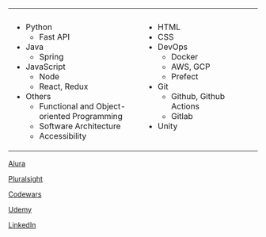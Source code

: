 <table>
  <tr>
    <th><img width="441" height="1" /></th>
    <th><img width="441" height="1" /></th>
  </tr>
  <tr>
    <td>
      <ul>
        <li>
          Python
          <ul>
            <li>Fast API</li>
          </ul>
      </li>
      <li>
        Java
        <ul>
          <li>Spring</li>
        </ul>
      </li>
      <li>
        JavaScript
        <ul>
          <li>Node</li>
          <li>React, Redux</li>
        </ul>
      </li>
      <li>
        Others
        <ul>
          <li>Functional and Object-oriented Programming</li>
          <li>Software Architecture</li>
          <li>Accessibility</li>
        </ul>
      </li>
    </td>
    <td style="vertical-align: top;">
      <ul>
        <li>HTML</li>
        <li>CSS</li>
        <li>
          DevOps
          <ul>
            <li>Docker</li>
            <li>AWS, GCP</li>
            <li>Prefect</li>
          </ul>
        </li>
        <li>
          Git
          <ul>
            <li>Github, Github Actions</li>
            <li>Gitlab</li>
          </ul>
        </li>
        <li>Unity</li>
      </ul>
    </td>
  </tr>
</table>
<p><a href="https://cursos.alura.com.br/user/thauroo" target="_blank">Alura</a></p>
<p><a href="https://app.pluralsight.com/profile/black-devx" target="_blank">Pluralsight</a></p>
<p><a href="https://www.codewars.com/users/Devxgen" target="_blank">Codewars</a></p>
<p><a href="https://www.udemy.com/user/thiago-rodrigues-52/?key=subscribed_courses&subscribed_courses=1&wishlisted_courses=1" target="_blank">Udemy</a></p>
<p><a href="https://www.linkedin.com/in/thiago-dx/" target="_blank">LinkedIn</a></p>
